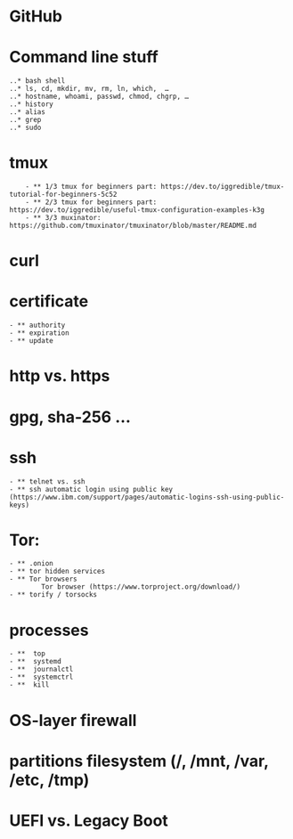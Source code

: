 # GitHub
# Command line stuff
	..* bash shell
	..* ls, cd, mkdir, mv, rm, ln, which,  …
	..* hostname, whoami, passwd, chmod, chgrp, …
	..* history 
	..* alias
	..* grep
	..* sudo
# tmux
		- ** 1/3 tmux for beginners part: https://dev.to/iggredible/tmux-tutorial-for-beginners-5c52 
		- ** 2/3 tmux for beginners part: https://dev.to/iggredible/useful-tmux-configuration-examples-k3g
		- ** 3/3 muxinator: https://github.com/tmuxinator/tmuxinator/blob/master/README.md
# curl
# certificate 
	- ** authority
	- ** expiration
	- ** update
# http vs. https
# gpg, sha-256 …
# ssh
	- ** telnet vs. ssh
	- ** ssh automatic login using public key (https://www.ibm.com/support/pages/automatic-logins-ssh-using-public-keys) 
# Tor:
	- ** .onion 
	- ** tor hidden services
	- ** Tor browsers
			Tor browser (https://www.torproject.org/download/)		
	- ** torify / torsocks

# processes
	- **  top
	- **  systemd
	- **  journalctl
	- **  systemctrl
	- **  kill

# OS-layer firewall
# partitions filesystem (/, /mnt, /var, /etc, /tmp)
# UEFI vs. Legacy Boot

